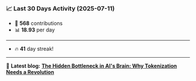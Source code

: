 <!--START_STATS-->
### 📈 Last 30 Days Activity (2025-07-11)  
- 🧮 **568** contributions  
- 📊 **18.93** per day
---
- 🔥 **41** day streak!
---
📝 **Latest blog:** [**The Hidden Bottleneck in AI's Brain: Why Tokenization Needs a Revolution**](https://andriak.com/blog/tokenization-revolution)
<!--END_STATS-->
